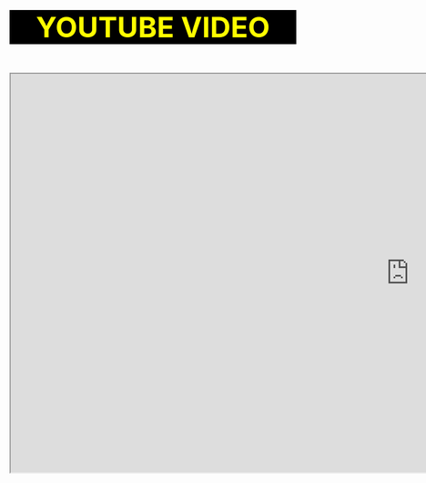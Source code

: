 <!--YOUTUBE VIDEO TAG-->

<!DOCTYPE html>
<html>
<body>

<h3 style="font-size: 50px; background: black; color:yellow; text-align: center;">YOUTUBE VIDEO</h3>  

<iframe width="1400" height="700" src="https://www.youtube.com/embed/80OX5xMvJP4">
</iframe>

</body>
</html>

<!--END YOUTUBE VIDEO-->

</body>
<head>
  
<style>

h1{
      color: white;
      background-color:blue;
      text-align: center;
      font-size: 50px;
      transition: 1s;
      font-style:all;
    }
    h1:hover{
      letter-spacing: 8px;
      background-color: red;
    }

  audio{
      color: black;
      background-color:red;
      text-align: center;
      font-size: 50px;
      transition: 1s;
      font-style:all;
    }
    audio:hover{
      letter-spacing: 8px;
      background-color: green;
    }
  

  

  </style>

</head>

</html>
